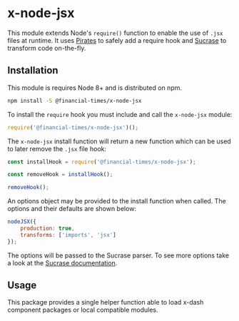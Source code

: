 # x-node-jsx

This module extends Node's `require()` function to enable the use of `.jsx` files at runtime. It uses [Pirates] to safely add a require hook and [Sucrase] to transform code on-the-fly.

[Pirates]: https://github.com/ariporad/pirates
[Sucrase]: https://github.com/alangpierce/sucrase


## Installation

This module is requires Node 8+ and is distributed on npm.

```bash
npm install -S @financial-times/x-node-jsx
```

To install the `require` hook you must include and call the `x-node-jsx` module:

```js
require('@financial-times/x-node-jsx')();
```

The `x-node-jsx` install function will return a new function which can be used to later remove the `.jsx` file hook:

```js
const installHook = require('@financial-times/x-node-jsx');

const removeHook = installHook();

removeHook();
```

An options object may be provided to the install function when called. The options and their defaults are shown below:

```js
nodeJSX({
	production: true,
	transforms: ['imports', 'jsx']
});
```

The options will be passed to the Sucrase parser. To see more options take a look at the [Sucrase documentation].

[Sucrase documentation]: https://github.com/alangpierce/sucrase#transforms

## Usage

This package provides a single helper function able to load x-dash component packages or local compatible modules.


